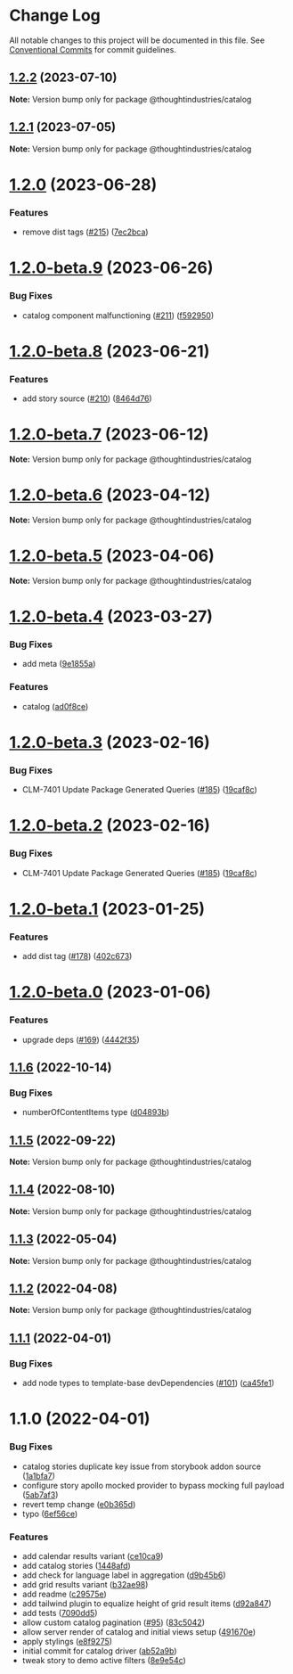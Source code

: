 # Change Log

All notable changes to this project will be documented in this file.
See [Conventional Commits](https://conventionalcommits.org) for commit guidelines.

## [1.2.2](https://github.com/thoughtindustries/helium/compare/@thoughtindustries/catalog@1.2.1...@thoughtindustries/catalog@1.2.2) (2023-07-10)

**Note:** Version bump only for package @thoughtindustries/catalog





## [1.2.1](https://github.com/thoughtindustries/helium/compare/@thoughtindustries/catalog@1.2.0...@thoughtindustries/catalog@1.2.1) (2023-07-05)

**Note:** Version bump only for package @thoughtindustries/catalog





# [1.2.0](https://github.com/thoughtindustries/helium/compare/@thoughtindustries/catalog@1.2.0-beta.9...@thoughtindustries/catalog@1.2.0) (2023-06-28)


### Features

* remove dist tags ([#215](https://github.com/thoughtindustries/helium/issues/215)) ([7ec2bca](https://github.com/thoughtindustries/helium/commit/7ec2bca0750325fe2d6c2528973846d86c082844))





# [1.2.0-beta.9](https://github.com/thoughtindustries/helium/compare/@thoughtindustries/catalog@1.2.0-beta.8...@thoughtindustries/catalog@1.2.0-beta.9) (2023-06-26)


### Bug Fixes

* catalog component malfunctioning ([#211](https://github.com/thoughtindustries/helium/issues/211)) ([f592950](https://github.com/thoughtindustries/helium/commit/f5929503e68f368bb3ceb882ea3d279148e0f090))





# [1.2.0-beta.8](https://github.com/thoughtindustries/helium/compare/@thoughtindustries/catalog@1.2.0-beta.7...@thoughtindustries/catalog@1.2.0-beta.8) (2023-06-21)


### Features

* add story source ([#210](https://github.com/thoughtindustries/helium/issues/210)) ([8464d76](https://github.com/thoughtindustries/helium/commit/8464d768f557e74e61bf9e1ebf43605e9bcbd6bd))





# [1.2.0-beta.7](https://github.com/thoughtindustries/helium/compare/@thoughtindustries/catalog@1.2.0-beta.6...@thoughtindustries/catalog@1.2.0-beta.7) (2023-06-12)

**Note:** Version bump only for package @thoughtindustries/catalog





# [1.2.0-beta.6](https://github.com/thoughtindustries/helium/compare/@thoughtindustries/catalog@1.2.0-beta.4...@thoughtindustries/catalog@1.2.0-beta.6) (2023-04-12)

**Note:** Version bump only for package @thoughtindustries/catalog





# [1.2.0-beta.5](https://github.com/thoughtindustries/helium/compare/@thoughtindustries/catalog@1.2.0-beta.4...@thoughtindustries/catalog@1.2.0-beta.5) (2023-04-06)

**Note:** Version bump only for package @thoughtindustries/catalog





# [1.2.0-beta.4](https://github.com/thoughtindustries/helium/compare/@thoughtindustries/catalog@1.2.0-beta.3...@thoughtindustries/catalog@1.2.0-beta.4) (2023-03-27)


### Bug Fixes

* add meta ([9e1855a](https://github.com/thoughtindustries/helium/commit/9e1855a035237e4005cb4cfeca0a62983c7d079e))


### Features

* catalog ([ad0f8ce](https://github.com/thoughtindustries/helium/commit/ad0f8ce98813ef7dcfa572e9b4baf13b83b5f748))





# [1.2.0-beta.3](https://github.com/thoughtindustries/helium/compare/@thoughtindustries/catalog@1.2.0-beta.1...@thoughtindustries/catalog@1.2.0-beta.3) (2023-02-16)


### Bug Fixes

* CLM-7401 Update Package Generated Queries ([#185](https://github.com/thoughtindustries/helium/issues/185)) ([19caf8c](https://github.com/thoughtindustries/helium/commit/19caf8c5c07cd63908b69ad4c2c1b2144bd08b28))





# [1.2.0-beta.2](https://github.com/thoughtindustries/helium/compare/@thoughtindustries/catalog@1.2.0-beta.1...@thoughtindustries/catalog@1.2.0-beta.2) (2023-02-16)


### Bug Fixes

* CLM-7401 Update Package Generated Queries ([#185](https://github.com/thoughtindustries/helium/issues/185)) ([19caf8c](https://github.com/thoughtindustries/helium/commit/19caf8c5c07cd63908b69ad4c2c1b2144bd08b28))





# [1.2.0-beta.1](https://github.com/thoughtindustries/helium/compare/@thoughtindustries/catalog@1.2.0-beta.0...@thoughtindustries/catalog@1.2.0-beta.1) (2023-01-25)


### Features

* add dist tag ([#178](https://github.com/thoughtindustries/helium/issues/178)) ([402c673](https://github.com/thoughtindustries/helium/commit/402c67371b68a72d488c977701551b8a91ef5959))





# [1.2.0-beta.0](https://github.com/thoughtindustries/helium/compare/@thoughtindustries/catalog@1.1.6...@thoughtindustries/catalog@1.2.0-beta.0) (2023-01-06)


### Features

* upgrade deps ([#169](https://github.com/thoughtindustries/helium/issues/169)) ([4442f35](https://github.com/thoughtindustries/helium/commit/4442f35f6013119bb5e9baf154bdab9a3583b543))





## [1.1.6](https://github.com/thoughtindustries/helium/compare/@thoughtindustries/catalog@1.1.5...@thoughtindustries/catalog@1.1.6) (2022-10-14)


### Bug Fixes

* numberOfContentItems type ([d04893b](https://github.com/thoughtindustries/helium/commit/d04893b7f803716b3559ac1ab6bdc0e15ace5b88))





## [1.1.5](https://github.com/thoughtindustries/helium/compare/@thoughtindustries/catalog@1.1.4...@thoughtindustries/catalog@1.1.5) (2022-09-22)

**Note:** Version bump only for package @thoughtindustries/catalog





## [1.1.4](https://github.com/thoughtindustries/helium/compare/@thoughtindustries/catalog@1.1.3...@thoughtindustries/catalog@1.1.4) (2022-08-10)

**Note:** Version bump only for package @thoughtindustries/catalog





## [1.1.3](https://github.com/thoughtindustries/helium/compare/@thoughtindustries/catalog@1.1.2...@thoughtindustries/catalog@1.1.3) (2022-05-04)

**Note:** Version bump only for package @thoughtindustries/catalog





## [1.1.2](https://github.com/thoughtindustries/helium/compare/@thoughtindustries/catalog@1.1.1...@thoughtindustries/catalog@1.1.2) (2022-04-08)

**Note:** Version bump only for package @thoughtindustries/catalog





## [1.1.1](https://github.com/thoughtindustries/helium/compare/@thoughtindustries/catalog@1.1.0...@thoughtindustries/catalog@1.1.1) (2022-04-01)


### Bug Fixes

* add node types to template-base devDependencies ([#101](https://github.com/thoughtindustries/helium/issues/101)) ([ca45fe1](https://github.com/thoughtindustries/helium/commit/ca45fe17bed74c2f3cab2b1d11e728b7c1ece833))





# 1.1.0 (2022-04-01)


### Bug Fixes

* catalog stories duplicate key issue from storybook addon source ([1a1bfa7](https://github.com/thoughtindustries/helium/commit/1a1bfa7e4027edb4eeb09458a401430529996d09))
* configure story apollo mocked provider to bypass mocking full payload ([5ab7af3](https://github.com/thoughtindustries/helium/commit/5ab7af3d768c01e924ce64da4668ce2b8964b767))
* revert temp change ([e0b365d](https://github.com/thoughtindustries/helium/commit/e0b365dbbe71d791af764326a5cfca47a8c0984e))
* typo ([6ef56ce](https://github.com/thoughtindustries/helium/commit/6ef56ce2ff2c6bb2ef2cb44eb3a6c17cea874492))


### Features

* add calendar results variant ([ce10ca9](https://github.com/thoughtindustries/helium/commit/ce10ca996e2ced09187e250dabf518eb81eca316))
* add catalog stories ([1448afd](https://github.com/thoughtindustries/helium/commit/1448afd1b3801e2ae91806183d1c4390dec94569))
* add check for language label in aggregation ([d9b45b6](https://github.com/thoughtindustries/helium/commit/d9b45b63cd2ad79e928cf07c9ac9fa729328b649))
* add grid results variant ([b32ae98](https://github.com/thoughtindustries/helium/commit/b32ae98e7f42d12a0de1c7d4ec97c0b169364b2a))
* add readme ([c29575e](https://github.com/thoughtindustries/helium/commit/c29575ece7dda3852374777558cf1cbeb7cb0751))
* add tailwind plugin to equalize height of grid result items ([d92a847](https://github.com/thoughtindustries/helium/commit/d92a84743ea5929c77de21db0fad96404f1b2ddb))
* add tests ([7090dd5](https://github.com/thoughtindustries/helium/commit/7090dd57bc5b99f657fdbaa9ba8953c36cd04614))
* allow custom catalog pagination ([#95](https://github.com/thoughtindustries/helium/issues/95)) ([83c5042](https://github.com/thoughtindustries/helium/commit/83c5042c5504f7ab5d8a0cbdc26729c479f79e78))
* allow server render of catalog and initial views setup ([491670e](https://github.com/thoughtindustries/helium/commit/491670e4847ac24cba0013ec46bf532da80addb7))
* apply stylings ([e8f9275](https://github.com/thoughtindustries/helium/commit/e8f92752a8c93503eed2bc03de875c1110119690))
* initial commit for catalog driver ([ab52a9b](https://github.com/thoughtindustries/helium/commit/ab52a9b30d247962b6e6465af1b46788946bb63a))
* tweak story to demo active filters ([8e9e54c](https://github.com/thoughtindustries/helium/commit/8e9e54cb902e74997315ee4531dc536a33cab475))
